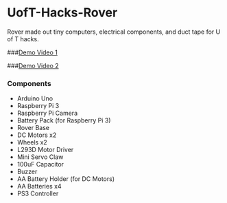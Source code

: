 # UofT-Hacks-Rover

Rover made out tiny computers, electrical components, and duct tape for U of T hacks.

###[Demo Video 1](https://vimeo.com/200539136)

###[Demo Video 2](https://vimeo.com/200539681)

### Components
- Arduino Uno
- Raspberry Pi 3
- Raspberry Pi Camera
- Battery Pack (for Raspberry Pi 3)
- Rover Base
- DC Motors x2
- Wheels x2
- L293D Motor Driver
- Mini Servo Claw
- 100uF Capacitor 
- Buzzer
- AA Battery Holder (for DC Motors)
- AA Batteries x4
- PS3 Controller
